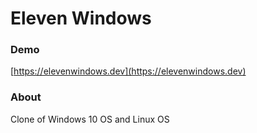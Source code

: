 # Eleven Windows

### Demo

[https://elevenwindows.dev](https://elevenwindows.dev)

### About

Clone of Windows 10 OS and Linux OS
